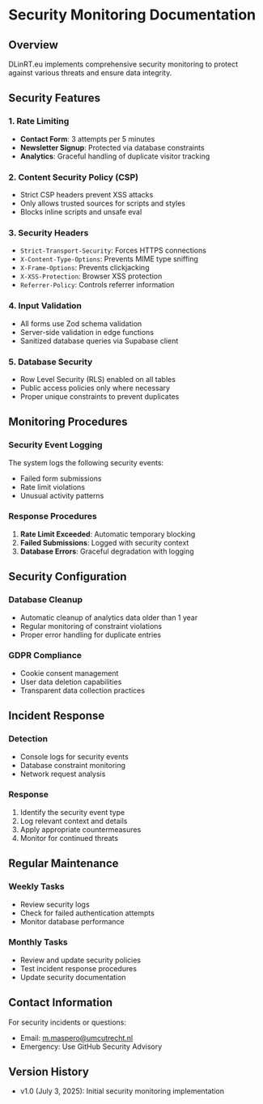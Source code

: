 # Security Monitoring Documentation

## Overview
DLinRT.eu implements comprehensive security monitoring to protect against various threats and ensure data integrity.

## Security Features

### 1. Rate Limiting
- **Contact Form**: 3 attempts per 5 minutes
- **Newsletter Signup**: Protected via database constraints
- **Analytics**: Graceful handling of duplicate visitor tracking

### 2. Content Security Policy (CSP)
- Strict CSP headers prevent XSS attacks
- Only allows trusted sources for scripts and styles
- Blocks inline scripts and unsafe eval

### 3. Security Headers
- `Strict-Transport-Security`: Forces HTTPS connections
- `X-Content-Type-Options`: Prevents MIME type sniffing
- `X-Frame-Options`: Prevents clickjacking
- `X-XSS-Protection`: Browser XSS protection
- `Referrer-Policy`: Controls referrer information

### 4. Input Validation
- All forms use Zod schema validation
- Server-side validation in edge functions
- Sanitized database queries via Supabase client

### 5. Database Security
- Row Level Security (RLS) enabled on all tables
- Public access policies only where necessary
- Proper unique constraints to prevent duplicates

## Monitoring Procedures

### Security Event Logging
The system logs the following security events:
- Failed form submissions
- Rate limit violations
- Unusual activity patterns

### Response Procedures
1. **Rate Limit Exceeded**: Automatic temporary blocking
2. **Failed Submissions**: Logged with security context
3. **Database Errors**: Graceful degradation with logging

## Security Configuration

### Database Cleanup
- Automatic cleanup of analytics data older than 1 year
- Regular monitoring of constraint violations
- Proper error handling for duplicate entries

### GDPR Compliance
- Cookie consent management
- User data deletion capabilities
- Transparent data collection practices

## Incident Response

### Detection
- Console logs for security events
- Database constraint monitoring
- Network request analysis

### Response
1. Identify the security event type
2. Log relevant context and details
3. Apply appropriate countermeasures
4. Monitor for continued threats

## Regular Maintenance

### Weekly Tasks
- Review security logs
- Check for failed authentication attempts
- Monitor database performance

### Monthly Tasks
- Review and update security policies
- Test incident response procedures
- Update security documentation

## Contact Information
For security incidents or questions:
- Email: m.maspero@umcutrecht.nl
- Emergency: Use GitHub Security Advisory

## Version History
- v1.0 (July 3, 2025): Initial security monitoring implementation